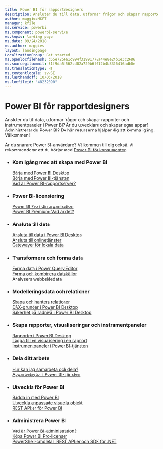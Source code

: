 ```yaml
---
title: Power BI för rapportdesigners
description: Ansluter du till data, utformar frågor och skapar rapporter och instrumentpaneler i Power BI? Är du utvecklare och skapar egna appar, eller Power BI-administratör?
author: maggiesMSFT
manager: kfile
ms.service: powerbi
ms.component: powerbi-service
ms.topic: landing-page
ms.date: 09/24/2018
ms.author: maggies
layout: landingpage
LocalizationGroup: Get started
ms.openlocfilehash: d55e7256a1c994f31991778a44e8e24b1e3c2686
ms.sourcegitcommit: 31f9da5f562cd02a729b6f012b4b3326416adb0e
ms.translationtype: HT
ms.contentlocale: sv-SE
ms.lasthandoff: 10/03/2018
ms.locfileid: "48232890"
---
```

# <a name="power-bi-for-report-designers"></a>Power BI för rapportdesigners

Ansluter du till data, utformar frågor och skapar rapporter och instrumentpaneler i Power BI? Är du utvecklare och skapar egna appar? Administrerar du Power BI? De här resurserna hjälper dig att komma igång. Välkommen!

Är du snarare Power BI-användare? Välkommen till dig också. Vi rekommenderar att du börjar med [Power BI för konsumenter](consumer/power-bi-consumer-landing.md).

<ul class="panelContent cardsF"> 
              <li> 
                             <div class="cardSize"> 
                                           <div class="cardPadding"> 
                                                          <div class="card"> 
                                                                        <div class="cardText"> 
                                                                                      <h3>Kom igång med att skapa med Power BI</h3> 
                                                                                      <p></p>
                                                                                            <a href="desktop-what-is-desktop.md">Börja med Power BI Desktop</a><br/> 
                                                                                            <a href="power-bi-overview.md">Börja med Power BI-tjänsten</a><br/> 
                                                                                            <a href="report-server/get-started.md">Vad är Power BI-rapportserver?</a>
                                                                        </div> 
                                                          </div> 
                                           </div> 
                             </div> 
              </li>
              <li> 
                             <div class="cardSize"> 
                                           <div class="cardPadding"> 
                                                          <div class="card"> 
                                                                        <div class="cardText"> 
                                                                                      <h3>Power BI-licensiering</h3> 
                                                                                      <p></p>
                                                                                            <a href="service-admin-power-bi-pro-in-your-organization.md">Power BI Pro i din organisation</a><br/> 
                                                                                            <a href="service-premium.md">Power BI Premium: Vad är det?</a> 
                                                                        </div> 
                                                          </div> 
                                           </div> 
                             </div> 
              </li>
              <li> 
                             <div class="cardSize"> 
                                           <div class="cardPadding"> 
                                                          <div class="card"> 
                                                                        <div class="cardText"> 
                                                                                      <h3>Ansluta till data</h3> 
                                                                                      <p></p>
                                                                                            <a href="desktop-quickstart-connect-to-data.md">Ansluta till data i Power BI Desktop </a><br/> 
                                                                                            <a href="service-connect-to-services.md">Ansluta till onlinetjänster</a><br/> 
                                                                                            <a href="service-gateway-install.md">Gatewayer för lokala data</a>
                                                                        </div> 
                                                          </div> 
                                           </div> 
                             </div> 
              </li>
              <li> 
                             <div class="cardSize"> 
                                           <div class="cardPadding"> 
                                                          <div class="card"> 
                                                                        <div class="cardText"> 
                                                                                      <h3>Transformera och forma data</h3> 
                                                                                      <p></p>
                                                                                            <a href="desktop-common-query-tasks.md">Forma data i Power Query Editor</a><br/> 
                                                                                            <a href="desktop-shape-and-combine-data.md">Forma och kombinera datakällor</a><br/> 
                                                                                            <a href="desktop-tutorial-importing-and-analyzing-data-from-a-web-page.md">Analysera webbsidedata</a>
                                                                        </div> 
                                                          </div> 
                                           </div> 
                             </div> 
              </li>
              <li> 
                             <div class="cardSize"> 
                                           <div class="cardPadding"> 
                                                          <div class="card"> 
                                                                       <div class="cardText"> 
                                                                                      <h3>Modelleringsdata och relationer</h3> 
                                                                                      <p></p>
                                                                                            <a href="desktop-create-and-manage-relationships.md">Skapa och hantera relationer</a><br/>
                                                                                            <a href="desktop-quickstart-learn-dax-basics.md">DAX-grunder i Power BI Desktop</a><br/> 
                                                                                            <a href="service-admin-rls.md">Säkerhet på radnivå i Power BI Desktop</a> 
                                                                        </div> 
                                                          </div> 
                                           </div> 
                             </div> 
              </li>
              <li> 
                             <div class="cardSize"> 
                                           <div class="cardPadding"> 
                                                          <div class="card"> 
                                                                        <div class="cardText"> 
                                                                                      <h3>Skapa rapporter, visualiseringar och instrumentpaneler</h3> 
                                                                                      <p></p>
                                                                                            <a href="desktop-report-view.md">Rapporter i Power BI Desktop</a><br/> 
                                                                                            <a href="power-bi-report-add-visualizations-i.md">Lägga till en visualisering i en rapport</a><br/> 
                                                                                            <a href="service-dashboard-create.md">Instrumentpaneler i Power BI-tjänsten</a>
                                                                        </div> 
                                                          </div> 
                                           </div> 
                             </div> 
              </li>
              <li> 
                             <div class="cardSize"> 
                                           <div class="cardPadding"> 
                                                          <div class="card"> 
                                                                        <div class="cardText"> 
                                                                                      <h3>Dela ditt arbete</h3> 
                                                                                      <p></p>
                                                                                            <a href="service-how-to-collaborate-distribute-dashboards-reports.md">Hur kan jag samarbeta och dela?</a><br/>
                                                                                            <a href="service-create-workspaces.md">Apparbetsytor i Power BI-tjänsten</a> 
                                                                        </div> 
                                                          </div> 
                                           </div> 
                             </div> 
              </li>
              <li> 
                             <div class="cardSize"> 
                                           <div class="cardPadding"> 
                                                          <div class="card"> 
                                                                        <div class="cardText"> 
                                                                                      <h3>Utveckla för Power BI</h3> 
                                                                                      <p></p>
                                                                                            <a href="developer/embedding.md">Bädda in med Power BI</a><br/> 
                                                                                            <a href="service-custom-visuals-getting-started-with-developer-tools.md">Utveckla anpassade visuella objekt</a><br/> 
                                                                                            <a href="https://docs.microsoft.com/rest/api/power-bi">REST API:er för Power BI</a>
                                                                        </div> 
                                                          </div> 
                                           </div> 
                             </div> 
              </li>
              <li> 
                             <div class="cardSize"> 
                                           <div class="cardPadding"> 
                                                          <div class="card"> 
                                                                        <div class="cardText"> 
                                                                                      <h3>Administrera Power BI</h3> 
                                                                                      <p></p>
                                                                                            <a href="service-admin-administering-power-bi-in-your-organization.md">Vad är Power BI-administration?</a><br/> 
                                                                                            <a href="service-admin-purchasing-power-bi-pro.md">Köpa Power BI Pro-licenser</a><br/>
                                                                                            <a href="service-admin-reference.md">PowerShell-cmdletar, REST API:er och SDK för .NET</a>
                                                                        </div> 
                                                          </div> 
                                           </div> 
                             </div> 
              </li>
</ul>



